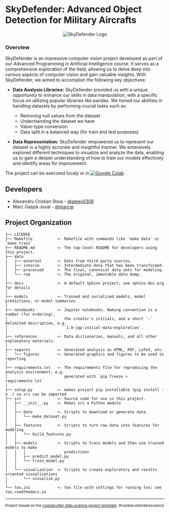 SkyDefender: Advanced Object Detection for Military Aircrafts
==============================
<div align="center">
  <img src="https://drive.google.com/uc?export=view&id=1BNugIf49xiVrvJg5rf8nIrNswSg0-PC-" alt="SkyDefender Logo">
</div>

### Overview
SkyDefender is an impressive computer vision project developed as part of our Advanced Programming in Artificial Intelligence course. It serves as a comprehensive exploration of the field, allowing us to delve deep into various aspects of computer vision and gain valuable insights. With SkyDefender, we aimed to accomplish the following key objectives:

- **Data Analysis Libraries:** SkyDefender provided us with a unique opportunity to enhance our skills in data manipulation, with a specific focus on utilizing popular libraries like pandas. We honed our abilities in handling datasets by performing crucial tasks such as:
    - Removing null values from the dataset
    - Understanding the dataset we have
    - Value-type conversion
    - Data split in a balanced way (for train and test purposes)

- **Data Representation:** SkyDefender empowered us to represent our dataset in a highly accurate and insightful manner. We extensively explored different techniques to visualize and analyze the data, enabling us to gain a deeper understanding of how to train our models effectively and identify areas for improvement.


The project can be executed localy or in <a href="https://colab.research.google.com/github/marcgj/sky-defender/blob/main/notebooks/SkyDefender.ipynb"><img src="https://colab.research.google.com/assets/colab-badge.svg" alt="Google Colab"></a>

Developers
-------------
- Alexandru Cristian Stoia - [@aleex0309](https://github.com/aleex0309)
- Marc Gaspà Joval - [@marcgj](https://github.com/marcgj) 

Project Organization
------------

    ├── LICENSE
    ├── Makefile           <- Makefile with commands like `make data` or `make train`
    ├── README.md          <- The top-level README for developers using this project.
    ├── data
    │   ├── external       <- Data from third party sources.
    │   ├── interim        <- Intermediate data that has been transformed.
    │   ├── processed      <- The final, canonical data sets for modeling.
    │   └── raw            <- The original, immutable data dump.
    │
    ├── docs               <- A default Sphinx project; see sphinx-doc.org for details
    │
    ├── models             <- Trained and serialized models, model predictions, or model summaries
    │
    ├── notebooks          <- Jupyter notebooks. Naming convention is a number (for ordering),
    │                         the creator's initials, and a short `-` delimited description, e.g.
    │                         `1.0-jqp-initial-data-exploration`.
    │
    ├── references         <- Data dictionaries, manuals, and all other explanatory materials.
    │
    ├── reports            <- Generated analysis as HTML, PDF, LaTeX, etc.
    │   └── figures        <- Generated graphics and figures to be used in reporting
    │
    ├── requirements.txt   <- The requirements file for reproducing the analysis environment, e.g.
    │                         generated with `pip freeze > requirements.txt`
    │
    ├── setup.py           <- makes project pip installable (pip install -e .) so src can be imported
    ├── src                <- Source code for use in this project.
    │   ├── __init__.py    <- Makes src a Python module
    │   │
    │   ├── data           <- Scripts to download or generate data
    │   │   └── make_dataset.py
    │   │
    │   ├── features       <- Scripts to turn raw data into features for modeling
    │   │   └── build_features.py
    │   │
    │   ├── models         <- Scripts to train models and then use trained models to make
    │   │   │                 predictions
    │   │   ├── predict_model.py
    │   │   └── train_model.py
    │   │
    │   └── visualization  <- Scripts to create exploratory and results oriented visualizations
    │       └── visualize.py
    │
    └── tox.ini            <- tox file with settings for running tox; see tox.readthedocs.io


--------

<p><small>Project based on the <a target="_blank" href="https://drivendata.github.io/cookiecutter-data-science/">cookiecutter data science project template</a>. #cookiecutterdatascience</small></p>
